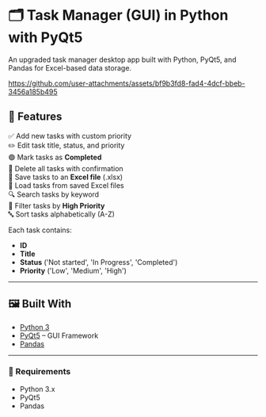 # 🗂️ Task Manager (GUI) in Python with PyQt5

An upgraded task manager desktop app built with Python, PyQt5, and Pandas for Excel-based data storage.

https://github.com/user-attachments/assets/bf9b3fd8-fad4-4dcf-bbeb-3456a185b495


## 📌 Features

✅ Add new tasks with custom priority\
✏️ Edit task title, status, and priority\
🟢 Mark tasks as **Completed**\
🧹 Delete all tasks with confirmation\
💾 Save tasks to an **Excel file** (.xlsx)\
📂 Load tasks from saved Excel files\
🔍 Search tasks by keyword\
🚨 Filter tasks by **High Priority**\
🔤 Sort tasks alphabetically (A-Z)

Each task contains:
- **ID**
- **Title**
- **Status** ('Not started', 'In Progress', 'Completed')
- **Priority** ('Low', 'Medium', 'High')

---

## 🖼️ Built With

- [Python 3](https://www.python.org/)
- [PyQt5](https://pypi.org/project/PyQt5/) – GUI Framework
- [Pandas](https://pandas.pydata.org/)

---

### 🔧 Requirements

- Python 3.x
- PyQt5
- Pandas

